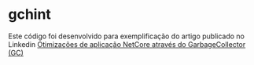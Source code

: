 # gchint

Este código foi desenvolvido para exemplificação do artigo publicado no Linkedin 
[Otimizações de aplicação NetCore através do GarbageCollector (GC)](https://www.linkedin.com/pulse/otimiza%C3%A7%C3%B5es-de-aplica%C3%A7%C3%A3o-netcore-atrav%C3%A9s-do-gc-renato-gontijo/)

